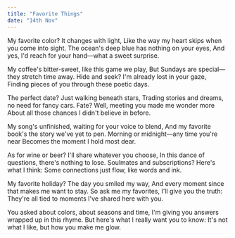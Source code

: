 ```yaml
---
title: "Favorite Things"
date: "14th Nov"
---
```


My favorite color? It changes with light,
Like the way my heart skips when you come into sight.
The ocean's deep blue has nothing on your eyes,
And yes, I'd reach for your hand—what a sweet surprise.

My coffee's bitter-sweet, like this game we play,
But Sundays are special—they stretch time away.
Hide and seek? I'm already lost in your gaze,
Finding pieces of you through these poetic days.

The perfect date? Just walking beneath stars,
Trading stories and dreams, no need for fancy cars.
Fate? Well, meeting you made me wonder more
About all those chances I didn't believe in before.

My song's unfinished, waiting for your voice to blend,
And my favorite book's the story we've yet to pen.
Morning or midnight—any time you're near
Becomes the moment I hold most dear.

As for wine or beer? I'll share whatever you choose,
In this dance of questions, there's nothing to lose.
Soulmates and subscriptions? Here's what I think:
Some connections just flow, like words and ink.

My favorite holiday? The day you smiled my way,
And every moment since that makes me want to stay.
So ask me my favorites, I'll give you the truth:
They're all tied to moments I've shared here with you.

You asked about colors, about seasons and time,
I'm giving you answers wrapped up in this rhyme.
But here's what I really want you to know:
It's not what I like, but how you make me glow.